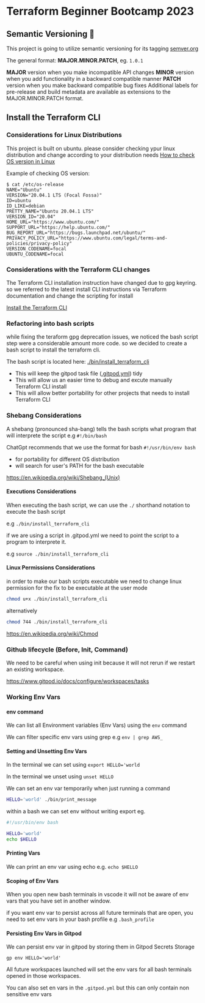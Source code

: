# Terraform Beginner Bootcamp 2023

## Semantic Versioning :mage:


This project is going to utilize semantic versioning for its tagging
[semver.org](https://semver.org/)

The general format:
**MAJOR.MINOR.PATCH**, eg. `1.0.1`

**MAJOR** version when you make incompatible API changes
**MINOR** version when you add functionality in a backward compatible manner
**PATCH** version when you make backward compatible bug fixes
Additional labels for pre-release and build metadata are available as extensions to the MAJOR.MINOR.PATCH format.

## Install the Terraform CLI

### Considerations for Linux Distributions

This project is built on ubuntu. please consider checking ypur linux distribution and change according to your distribution needs
[How to check OS version in Linux](https://www.cyberciti.biz/faq/how-to-check-os-version-in-linux-command-line/)   

Example of checking OS version:

```
$ cat /etc/os-release
NAME="Ubuntu"
VERSION="20.04.1 LTS (Focal Fossa)"
ID=ubuntu
ID_LIKE=debian
PRETTY_NAME="Ubuntu 20.04.1 LTS"
VERSION_ID="20.04"
HOME_URL="https://www.ubuntu.com/"
SUPPORT_URL="https://help.ubuntu.com/"
BUG_REPORT_URL="https://bugs.launchpad.net/ubuntu/"
PRIVACY_POLICY_URL="https://www.ubuntu.com/legal/terms-and-policies/privacy-policy"
VERSION_CODENAME=focal
UBUNTU_CODENAME=focal
```




### Considerations with the Terraform CLI changes

The Terraform CLI installation instruction have  changed due to gpg keyring. so we referred to the latest install CLI instructions via Terraform documentation and change the scripting for install

[Install the Terraform CLI](https://developer.hashicorp.com/terraform/tutorials/aws-get-started/install-cli)


### Refactoring into bash scripts

while fixing the teraform gpg deprecation issues, we noticed the bash script step were a considerable amount more code. so we decided to create a bash script to install the terraform cli.

The bash script is located here: [./bin/install_terraform_cli](./bin/install_terraform_cli)




- This will keep the gitpod task file ([.gitpod.yml](.gitpod.yml)) tidy
- This will allow us an easier time to debug and excute manually Terraform CLI install
- This will allow better portability for other projects that needs to install Terraform CLI


### Shebang Considerations

A shebang (pronounced sha-bang) tells the bash scripts what program that will interprete the script e.g `#!/bin/bash`

ChatGpt recommends that we use the format for bash `#!/usr/bin/env bash`

- for portability for different OS distribution
- will search for user's PATH for the bash executable

https://en.wikipedia.org/wiki/Shebang_(Unix)

#### Executions Considerations

When executing the bash script, we can use the `./` shorthand notation to execute the bash script

e.g `./bin/install_terraform_cli`

if we are using a script in .gitpod.yml we need to point the script to a program to interprete it.

e.g `source ./bin/install_terraform_cli`


#### Linux Permissions Considerations

in order to make our bash scripts executable we need to change linux permission for the fix to be executable at the user mode

```sh
chmod u+x ./bin/install_terraform_cli
```
alternatively

```sh
chmod 744 ./bin/install_terraform_cli
```

https://en.wikipedia.org/wiki/Chmod


### Github lifecycle (Before, Init, Command)

We need to be careful when using init because it will not rerun if we restart an existing workspace.


https://www.gitpod.io/docs/configure/workspaces/tasks


### Working Env Vars

#### env command

We can list all Environment variables (Env Vars) using the `env` command

We can filter specific env vars using grep e.g `env | grep AWS_`

#### Setting and Unsetting Env Vars

In the terminal we can set using `export HELLO='world`

In the terminal we unset using `unset HELLO`

We can set an env var temporarily when just running a command 

```sh
HELLO='world' ./bin/print_message

```

within a bash we can set env without writing export eg.

```sh
#!/usr/bin/env bash

HELLO='world'
echo $HELLO

```

#### Printing Vars

We can print an env var using echo  e.g. `echo $HELLO`

#### Scoping of Env Vars

When you open new bash terminals in vscode it will not be aware of env vars that you have set in another window. 

if you want env var to persist across all future terminals that are open, you need to set env vars in your bash profile e.g `.bash_profile`


#### Persisting Env Vars in Gitpod

We can persist env var in gitpod by storing them in Gitpod Secrets Storage

```
gp env HELLO='world'
```

All future workspaces launched will set the env vars for all bash terminals opened in those workspaces.

You can also set en vars in the `.gitpod.yml` but this can only contain non sensitive env vars 